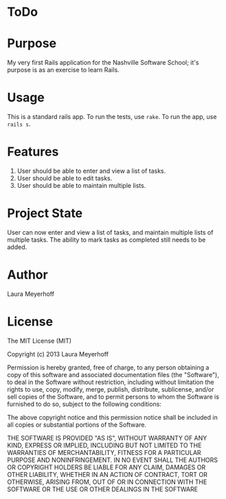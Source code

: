 ToDo
====

Purpose
==========
My very first Rails application for the Nashville Software School; it's purpose is as an exercise to learn Rails.

Usage
=======
This is a standard rails app. To run the tests, use `rake`. To run the app, use `rails s`.

Features
==========
1. User should be able to enter and view a list of tasks.
2. User should be able to edit tasks.
3. User should be able to maintain multiple lists.


Project State
===============

User can now enter and view a list of tasks, and maintain multiple lists of multiple tasks. The ability to mark tasks 
as completed still needs to be added.

Author
============
Laura Meyerhoff

License
===========

The MIT License (MIT)

Copyright (c) 2013 Laura Meyerhoff

Permission is hereby granted, free of charge, to any person obtaining a copy
of this software and associated documentation files (the "Software"), to deal
in the Software without restriction, including without limitation the rights
to use, copy, modify, merge, publish, distribute, sublicense, and/or sell
copies of the Software, and to permit persons to whom the Software is
furnished to do so, subject to the following conditions:

The above copyright notice and this permission notice shall be included in
all copies or substantial portions of the Software.

THE SOFTWARE IS PROVIDED "AS IS", WITHOUT WARRANTY OF ANY KIND, EXPRESS OR
IMPLIED, INCLUDING BUT NOT LIMITED TO THE WARRANTIES OF MERCHANTABILITY,
FITNESS FOR A PARTICULAR PURPOSE AND NONINFRINGEMENT. IN NO EVENT SHALL THE
AUTHORS OR COPYRIGHT HOLDERS BE LIABLE FOR ANY CLAIM, DAMAGES OR OTHER
LIABILITY, WHETHER IN AN ACTION OF CONTRACT, TORT OR OTHERWISE, ARISING FROM,
OUT OF OR IN CONNECTION WITH THE SOFTWARE OR THE USE OR OTHER DEALINGS IN
THE SOFTWARE
